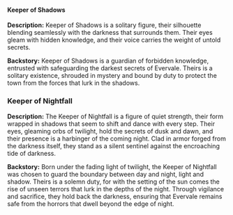 ﻿#### Keeper of Shadows

**Description:** Keeper of Shadows is a solitary figure, their silhouette blending seamlessly with the darkness that surrounds them. Their eyes gleam with hidden knowledge, and their voice carries the weight of untold secrets.

**Backstory:** Keeper of Shadows is a guardian of forbidden knowledge, entrusted with safeguarding the darkest secrets of Evervale. Theirs is a solitary existence, shrouded in mystery and bound by duty to protect the town from the forces that lurk in the shadows.

### Keeper of Nightfall

**Description:** The Keeper of Nightfall is a figure of quiet strength, their form wrapped in shadows that seem to shift and dance with every step. Their eyes, gleaming orbs of twilight, hold the secrets of dusk and dawn, and their presence is a harbinger of the coming night. Clad in armor forged from the darkness itself, they stand as a silent sentinel against the encroaching tide of darkness.

**Backstory:** Born under the fading light of twilight, the Keeper of Nightfall was chosen to guard the boundary between day and night, light and shadow. Theirs is a solemn duty, for with the setting of the sun comes the rise of unseen terrors that lurk in the depths of the night. Through vigilance and sacrifice, they hold back the darkness, ensuring that Evervale remains safe from the horrors that dwell beyond the edge of night.
